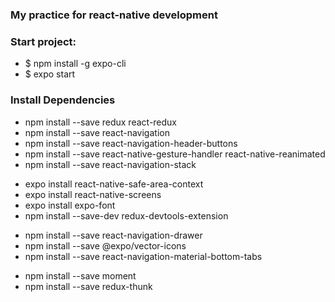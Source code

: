 ### My practice for react-native development

### Start project:
* $ npm install -g expo-cli
* $ expo start


### Install Dependencies

* npm install --save redux react-redux
* npm install --save react-navigation
* npm install --save react-navigation-header-buttons
* npm install --save react-native-gesture-handler react-native-reanimated
* npm install --save react-navigation-stack
<!-- expo install @react-native-community/masked-view (dependency of react-navigation/stack?) -->
* expo install react-native-safe-area-context
* expo install react-native-screens
* expo install expo-font
* npm install --save-dev redux-devtools-extension
<!-- npm install --save react-navigation-stack -->
<!-- npm install --save react-navigation-tabs -->
* npm install --save react-navigation-drawer
* npm install --save @expo/vector-icons
* npm install --save react-navigation-material-bottom-tabs
<!-- npm install --save react-native-pape -->
* npm install --save moment
* npm install --save redux-thunk